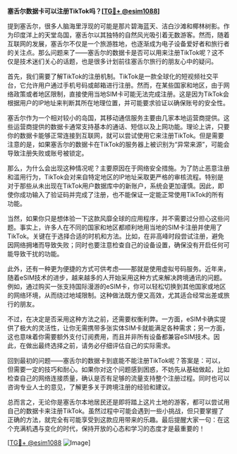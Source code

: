 **塞舌尔数据卡可以注册TikTok吗？[[TG💪+ @esim1088](https://t.me/s/esim1088)]**

提到塞舌尔，很多人脑海里浮现的可能是那片碧海蓝天、洁白沙滩和椰林树影。作为印度洋上的天堂岛国，塞舌尔以其独特的自然风光吸引着无数游客。然而，随着互联网的发展，塞舌尔不仅是一个旅游胜地，也逐渐成为电子设备爱好者和旅行者的关注点。那么问题来了——塞舌尔的数据卡是否可以用来注册TikTok呢？这不仅是技术迷们关心的话题，也是很多计划前往塞舌尔旅行的朋友心中的疑问。

首先，我们需要了解TikTok的注册机制。TikTok是一款全球化的短视频社交平台，它允许用户通过手机号码或邮箱进行注册。然而，在某些国家和地区，由于网络政策或者地区限制，直接使用当地SIM卡可能无法完成注册。这是因为TikTok会根据用户的IP地址来判断其所在地理位置，并可能要求验证以确保账号的安全性。

塞舌尔作为一个相对较小的岛国，其移动通信服务主要由几家本地运营商提供。这些运营商提供的数据卡通常支持基本的通话、短信以及上网功能。理论上讲，只要你的数据卡能够正常连接到互联网，就可以尝试使用它来注册TikTok。但是需要注意的是，如果塞舌尔的数据卡在TikTok的服务器上被识别为“异常来源”，可能会导致注册失败或账号被锁定。

那么，为什么会出现这种情况呢？主要原因在于网络安全措施。为了防止恶意注册和滥用行为，TikTok会对来自特定地区的IP地址采取更严格的审核流程。特别是对于那些从未出现在TikTok用户数据库中的新账户，系统会更加谨慎。因此，即使你成功输入了验证码并完成了注册，也不能保证一定能正常使用TikTok的所有功能。

当然，如果你只是想体验一下这款风靡全球的应用程序，并不需要过分担心这些问题。事实上，许多人在不同的国家和地区都顺利地用当地的SIM卡注册并使用了TikTok。关键在于选择合适的时机和方法。比如，在非高峰时段尝试注册，避免因网络拥堵而导致失败；同时也要注意检查自己的设备设置，确保没有开启任何可能导致干扰的功能。

此外，还有一种更为便捷的方式可供考虑——那就是使用虚拟号码服务。近年来，随着eSIM技术的进步，越来越多的人开始采用这种方式来解决跨境通讯的问题。例如，通过购买一张支持国际漫游的eSIM卡，你可以轻松切换到其他国家或地区的网络环境，从而绕过地域限制。这种做法既方便又高效，尤其适合经常出差或旅行的朋友。

不过，在决定是否采用这种方法之前，还需要权衡利弊。一方面，eSIM卡确实提供了极大的灵活性，让你无需携带多张实体SIM卡就能满足各种需求；另一方面，这也意味着你需要额外支付订阅费用，而且并非所有设备都兼容eSIM技术。因此，在做出最终选择之前，请务必仔细评估自己的实际需求。

回到最初的问题——塞舌尔的数据卡到底能不能注册TikTok呢？答案是：可以，但需要一定的技巧和耐心。如果你对这个问题感到困惑，不妨先从基础做起，比如检查自己的网络连接质量，确认是否有足够的流量支持整个注册过程。同时也可以咨询专业人士的意见，了解更多关于跨境注册的经验和建议。

总而言之，无论你是塞舌尔本地居民还是即将踏上这片土地的游客，都可以尝试用自己的数据卡来注册TikTok。虽然过程中可能会遇到一些小挑战，但只要掌握了正确的方法，就完全有可能享受到这款应用带来的乐趣。最后提醒大家一句：在这个充满机遇与变化的时代，保持开放的心态和学习的态度才是最重要的！

[[TG💪+ @esim1088](https://t.me/s/esim1088) ![Image](https://i.postimg.cc/4NQfJmqS/Snipaste-2025-05-13-00-14-12.png)]